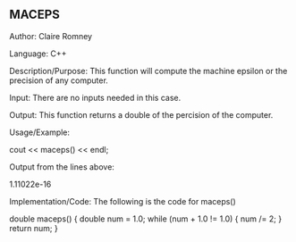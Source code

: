 ## MACEPS

Author: Claire Romney

Language: C++

Description/Purpose: This function will compute the machine epsilon or the precision of any computer.

Input: There are no inputs needed in this case.

Output: This function returns a double of the percision of the computer.

Usage/Example:

cout << maceps() << endl;
  
Output from the lines above:

1.11022e-16

Implementation/Code: The following is the code for maceps()

double maceps() {
   double num = 1.0;
	while (num + 1.0 != 1.0) {
		num /= 2;
	}
   return num;
}
